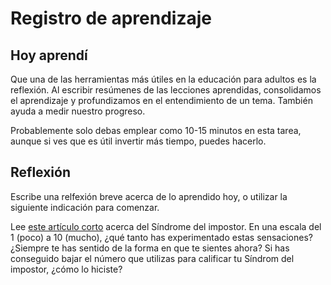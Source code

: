 ﻿# Registro de aprendizaje

## Hoy aprendí

Que una de las herramientas más útiles en la educación para adultos es la reflexión. Al escribir resúmenes de las lecciones aprendidas, consolidamos el aprendizaje y profundizamos en el entendimiento de un tema. También ayuda a medir nuestro progreso.

Probablemente solo debas emplear como 10-15 minutos en esta tarea, aunque si ves que es útil invertir más tiempo, puedes hacerlo.

## Reflexión

Escribe una relfexión breve acerca de lo aprendido hoy, o utilizar la siguiente indicación para comenzar.

Lee [este artículo corto](https://asana.com/resources/impostor-syndrome) acerca del Síndrome del impostor. En una escala del 1 (poco) a 10 (mucho), ¿qué tanto has experimentado estas sensaciones? ¿Siempre te has sentido de la forma en que te sientes ahora? Si has conseguido bajar el número que utilizas para calificar tu Síndrom del impostor, ¿cómo lo hiciste?
